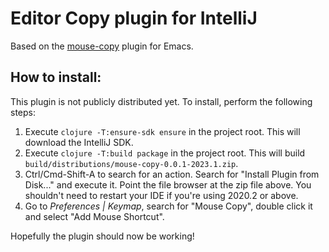 # Editor Copy plugin for IntelliJ

Based on the [mouse-copy](http://carcaddar.blogspot.com/2011/01/mouse-copy-for-emacs.html)
plugin for Emacs. 

## How to install:

This plugin is not publicly distributed yet. To install, perform the following steps:
1. Execute `clojure -T:ensure-sdk ensure` in the project root. This will download the IntelliJ SDK.
2. Execute `clojure -T:build package` in the project root. This will build 
   `build/distributions/mouse-copy-0.0.1-2023.1.zip`.
2. Ctrl/Cmd-Shift-A to search for an action. Search for "Install Plugin from Disk..." 
   and execute it. Point the file browser at the zip file above. You shouldn't need
   to restart your IDE if you're using 2020.2 or above.
3. Go to _Preferences | Keymap_, search for "Mouse Copy", double click it and select
   "Add Mouse Shortcut". 
   
Hopefully the plugin should now be working!
